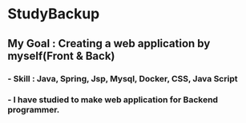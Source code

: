 # StudyBackup
## My Goal : Creating a web application by myself(Front & Back)
### - Skill : Java, Spring, Jsp, Mysql, Docker, CSS, Java Script
### - I have studied to make web application for Backend programmer.

